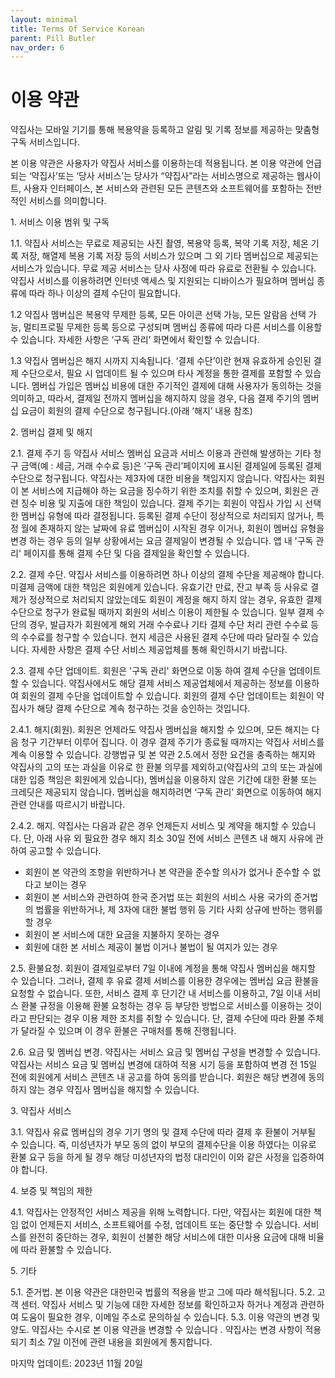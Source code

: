 ```yaml
---
layout: minimal
title: Terms Of Service Korean
parent: Pill Butler
nav_order: 6
---
```


# 이용 약관

약집사는 모바일 기기를 통해 복용약을 등록하고 알림 및 기록 정보를 제공하는 맞춤형 구독 서비스입니다. 

본 이용 약관은 사용자가 약집사 서비스를 이용하는데 적용됩니다. 본 이용 약관에 언급되는 ‘약집사’또는 ‘당사 서비스’는 당사가 “약집사”라는 서비스명으로 제공하는 웹사이트, 사용자 인터페이스, 본 서비스와 관련된 모든 콘텐츠와 소프트웨어를 포함하는 전반적인 서비스를 의미합니다.  

1\. 서비스 이용 범위 및 구독

1.1. 약집사 서비스는 무료로 제공되는 사진 촬영, 복용약 등록, 복약 기록 저장, 체온 기록 저장, 해열제 복용 기록 저장 등의 서비스가 있으며 그 외 기타 멤버십으로 제공되는 서비스가 있습니다. 무료 제공 서비스는 당사 사정에 따라 유료로 전환될 수 있습니다. 약집사 서비스를 이용하려면 인터넷 액세스 및 지원되는 디바이스가 필요하며 멤버십 종류에 따라 하나 이상의 결제 수단이 필요합니다. 

1.2 약집사 멤버십은 복용약 무제한 등록, 모든 아이콘 선택 가능, 모든 알람음 선택 가능, 멀티프로필 무제한 등록 등으로 구성되며 멤버십 종류에 따라 다른 서비스를 이용할 수 있습니다. 자세한 사항은 ‘구독 관리’ 화면에서 확인할 수 있습니다.     

1.3 약집사 멤버십은 해지 시까지 지속됩니다. ‘결제 수단’이란 현재 유효하게 승인된 결제 수단으로서, 필요 시 업데이트 될 수 있으며 타사 계정을 통한 결제를 포함할 수 있습니다. 멤버십 가입은 멤버십 비용에 대한 주기적인 결제에 대해 사용자가 동의하는 것을 의미하고, 따라서, 결제일 전까지 멤버십을 해지하지 않을 경우, 다음 결제 주기의 멤버십 요금이 회원의 결제 수단으로 청구됩니다.(아래 ‘해지’ 내용 참조)

2\. 멤버십 결제 및 해지

2.1. 결제 주기 등 약집사 서비스 멤버십 요금과 서비스 이용과 관련해 발생하는 기타 청구 금액(예 : 세금, 거래 수수료 등)은 ‘구독 관리’페이지에 표시된 결제일에 등록된 결제 수단으로 청구됩니다. 약집사는 제3자에 대한 비용을 책임지지 않습니다. 약집사는 회원이 본 서비스에 지급해야 하는 요금을 징수하기 위한 조치를 취할 수 있으며, 회원은 관련 징수 비용 및 지출에 대한 책임이 있습니다. 결제 주기는 회원이 약집사 가입 시 선택한 멤버십 유형에 따라 결정됩니다. 등록된 결제 수단이 정상적으로 처리되지 않거나, 특정 월에 존재하지 않는 날짜에 유료 멤버십이 시작된 경우 이거나, 회원이 멤버십 유형을 변경 하는 경우 등의 일부 상황에서는 요금 결제일이 변경될 수 있습니다. 앱 내 '구독 관리' 페이지를 통해 결제 수단 및 다음 결제일을 확인할 수 있습니다.

2.2. 결제 수단. 약집사 서비스를 이용하려면 하나 이상의 결제 수단을 제공해야 합니다. 미결제 금액에 대한 책임은 회원에게 있습니다. 유효기간 만료, 잔고 부족 등 사유로 결제가 정상적으로 처리되지 않았는데도 회원이 계정을 해지 하지 않는 경우, 유효한 결제 수단으로 청구가 완료될 때까지 회원의 서비스 이용이 제한될 수 있습니다. 일부 결제 수단의 경우, 발급자가 회원에게 해외 거래 수수료나 기타 결제 수단 처리 관련 수수료 등의 수수료를 청구할 수 있습니다. 현지 세금은 사용된 결제 수단에 따라 달라질 수 있습니다. 자세한 사항은 결제 수단 서비스 제공업체를 통해 확인하시기 바랍니다.

2.3. 결제 수단 업데이트. 회원은 '구독 관리' 화면으로 이동 하여 결제 수단을 업데이트 할 수 있습니다. 약집사에서도 해당 결제 서비스 제공업체에서 제공하는 정보를 이용하여 회원의 결제 수단을 업데이트할 수 있습니다. 회원의 결제 수단 업데이트는 회원이 약집사가 해당 결제 수단으로 계속 청구하는 것을 승인하는 것입니다. 

2.4.1. 해지(회원). 회원은 언제라도 약집사 멤버십을 해지할 수 있으며, 모든 해지는 다음 청구 기간부터 이루어 집니다. 이 경우 결제 주기가 종료될 때까지는 약집사 서비스를 계속 이용할 수 있습니다. 강행법규 및 본 약관 2.5.에서 정한 요건을 충족하는 해지와 약집사의 고의 또는 과실을 이유로 한 환불 의무를 제외하고(약집사의 고의 또는 과실에 대한 입증 책임은 회원에게 있습니다), 멤버십을 이용하지 않은 기간에 대한 환불 또는 크레딧은 제공되지 않습니다. 멤버십을 해지하려면 ‘구독 관리’ 화면으로 이동하여 해지 관련 안내를 따르시기 바랍니다. 

2.4.2. 해지. 약집사는 다음과 같은 경우 언제든지 서비스 및 계약을 해지할 수 있습니다. 단, 아래 사유 외 필요한 경우 해지 최소 30일 전에 서비스 콘텐츠 내 해지 사유에 관하여 공고할 수 있습니다.

- 회원이 본 약관의 조항을 위반하거나 본 약관을 준수할 의사가 없거나 준수할 수 없다고 보이는 경우
- 회원이 본 서비스와 관련하여 한국 준거법 또는 회원의 서비스 사용 국가의 준거법의 법률을 위반하거나, 제 3자에 대한 불법 행위 등 기타 사회 상규에 반하는 행위를 할 경우
- 회원이 본 서비스에 대한 요금을 지불하지 못하는 경우
- 회원에 대한 본 서비스 제공이 불법 이거나 불법이 될 여지가 있는 경우

2.5. 환불요청. 회원이 결제일로부터 7일 이내에 계정을 통해 약집사 멤버십을 해지할 수 있습니다. 그러나, 결제 후 유료 결제 서비스를 이용한 경우에는 멤버십 요금 환불을 요청할 수 없습니다. 또한, 서비스 결제 후 단기간 내 서비스를 이용하고, 7일 이내 서비스 환불 규정을 이용해 환불 요청하는 경우 등 부당한 방법으로 서비스를 이용하는 것이라고 판단되는 경우 이용 제한 조치를 취할 수 있습니다. 단, 결제 수단에 따라 환불 주체가 달라질 수 있으며 이 경우 환불은 구매처를 통해 진행됩니다. 

2.6. 요금 및 멤버십 변경. 약집사는 서비스 요금 및 멤버십 구성을 변경할 수 있습니다. 약집사는 서비스 요금 및 멤버십 변경에 대하여 적용 시기 등을 포함하여 변경 전 15일 전에 회원에게 서비스 콘텐츠 내 공고를 하여 동의를 받습니다. 회원은 해당 변경에 동의하지 않는 경우 약집사 멤버십을 해지할 수 있습니다. 

3\. 약집사 서비스

3.1. 약집사 유료 멤버십의 경우 기기 명의 및 결제 수단에 따라 결제 후 환불이 거부될 수 있습니다. 즉, 미성년자가 부모 동의 없이 부모의 결제수단을 이용 하였다는 이유로 환불 요구 등을 하게 될 경우 해당 미성년자의 법정 대리인이 이와 같은 사정을 입증하여야 합니다.

4\. 보증 및 책임의 제한 

4.1. 약집사는 안정적인 서비스 제공을 위해 노력합니다. 다만, 약집사는 회원에 대한 책임 없이 언제든지 서비스, 소프트웨어를 수정, 업데이트 또는 중단할 수 있습니다. 서비스를 완전히 중단하는 경우, 회원이 선불한 해당 서비스에 대한 미사용 요금에 대해 비율에 따라 환불할 수 있습니다.

5\. 기타

5.1. 준거법. 본 이용 약관은 대한민국 법률의 적용을 받고 그에 따라 해석됩니다.
5.2. 고객 센터. 약집사 서비스 및 기능에 대한 자세한 정보를 확인하고자 하거나 계정과 관련하여 도움이 필요한 경우, 이메일 주소로 문의하실 수 있습니다.
5.3. 이용 약관의 변경 및 양도. 약집사는 수시로 본 이용 약관을 변경할 수 있습니다 . 약집사는 변경 사항이 적용 되기 최소 7일 이전에 관련 내용을 회원에게 통지합니다.

마지막 업데이트: 2023년 11월 20일